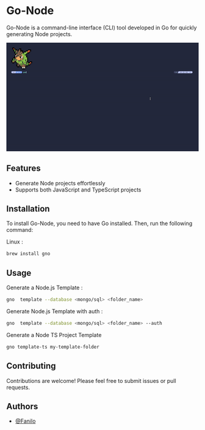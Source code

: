 # Go-Node

Go-Node is a command-line interface (CLI) tool developed in Go for quickly generating Node  projects.

<img width="800" src="./update.gif">

## Features

- Generate Node  projects effortlessly
- Supports both JavaScript and TypeScript projects

## Installation

To install Go-Node, you need to have Go installed. Then, run the following command:

Linux  : 
```bash
brew install gno
```

## Usage


Generate a Node.js Template :

```bash
gno  template --database <mongo/sql> <folder_name>
```

Generate Node.js Template with auth : 
```bash
gno  template --database <mongo/sql> <folder_name> --auth
```

Generate a Node TS Project Template

```bash
gno template-ts my-template-folder
```

## Contributing

Contributions are welcome! Please feel free to submit issues or pull requests.

## Authors

- [@Fanilo](https://www.github.com/faanrm)

